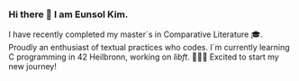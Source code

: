 ### Hi there 👋    I am Eunsol Kim.

I have recently completed my master´s in Comparative Literature 🎓. Proudly an enthusiast of textual practices who codes.
I´m currently learning C programming in 42 Heilbronn, working on *libft*. 👩🏻‍💻 Excited to start my new journey!
<!--
**euns-kim/euns-kim** is a ✨ _special_ ✨ repository because its `README.md` (this file) appears on your GitHub profile.

Here are some ideas to get you started:

- 🔭 I’m currently working on ...
- 🌱 I’m currently learning ...
- 👯 I’m looking to collaborate on ...
- 🤔 I’m looking for help with ...
- 💬 Ask me about ...
- 📫 How to reach me: ...
- 😄 Pronouns: ...
- ⚡ Fun fact: ...
-->
